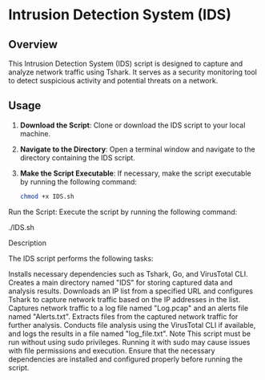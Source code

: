 # Intrusion Detection System (IDS)

## Overview

This Intrusion Detection System (IDS) script is designed to capture and analyze network traffic using Tshark. It serves as a security monitoring tool to detect suspicious activity and potential threats on a network.

## Usage

1. **Download the Script**: Clone or download the IDS script to your local machine.

2. **Navigate to the Directory**: Open a terminal window and navigate to the directory containing the IDS script.

3. **Make the Script Executable**: If necessary, make the script executable by running the following command:
   ```bash
   chmod +x IDS.sh

Run the Script: Execute the script by running the following command:

./IDS.sh


Description

The IDS script performs the following tasks:

Installs necessary dependencies such as Tshark, Go, and VirusTotal CLI.
Creates a main directory named "IDS" for storing captured data and analysis results.
Downloads an IP list from a specified URL and configures Tshark to capture network traffic based on the IP addresses in the list.
Captures network traffic to a log file named "Log.pcap" and an alerts file named "Alerts.txt".
Extracts files from the captured network traffic for further analysis.
Conducts file analysis using the VirusTotal CLI if available, and logs the results in a file named "log_file.txt".
Note
This script must be run without using sudo privileges. Running it with sudo may cause issues with file permissions and execution.
Ensure that the necessary dependencies are installed and configured properly before running the script.



